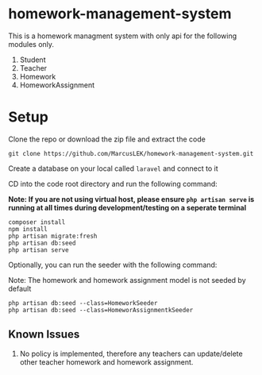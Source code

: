 # homework-management-system

This is a homework managment system with only api for the following modules only.
1. Student
2. Teacher
3. Homework
4. HomeworkAssignment

# Setup
Clone the repo or download the zip file and extract the code
```
git clone https://github.com/MarcusLEK/homework-management-system.git
```
Create a database on your local called `laravel` and connect to it

CD into the code root directory and run the following command:

<b>Note: If you are not using virtual host, please ensure `php artisan serve` is running at all times during development/testing on a seperate terminal</b>
```
composer install
npm install
php artisan migrate:fresh
php artisan db:seed
php artisan serve
```

Optionally, you can run the seeder with the following command:

</b>Note: The homework and homework assignment model is not seeded by default</b>
```
php artisan db:seed --class=HomeworkSeeder
php artisan db:seed --class=HomeworAssignmentkSeeder
```

## Known Issues
1. No policy is implemented, therefore any teachers can update/delete other teacher homework and homework assignment.